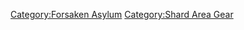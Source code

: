 [Category:Forsaken Asylum](Category:Forsaken_Asylum "wikilink")
[Category:Shard Area Gear](Category:Shard_Area_Gear "wikilink")
